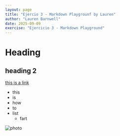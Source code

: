 ```yaml
---
layout: page
title: "Ejercio 3 - Markdown Playgrounf by Lauren"
author: "Lauren Barnwell"
date: 2025-09-09
exercise: "Ejercicio 3 - Markdown Playground"
---
```


# Heading

## heading 2

[this is a link](https://docs.google.com/spreadsheets/d/1umgD4Pp-t0WndBGQ4xmeVaVdvsxtYJnZTHrocTJYtWo/edit?gid=0#gid=0)



- this
- is
- how
- to
- list
  - fart  

![photo](https://encrypted-tbn0.gstatic.com/images?q=tbn:ANd9GcRoDim25Sj5loXJbpYM0NKMZI2geNtFbDme5A&s)

